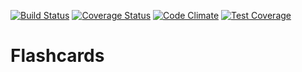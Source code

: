 [![Build Status](https://travis-ci.org/justCxx/flashcards.svg)](https://travis-ci.org/justCxx/flashcards)
[![Coverage Status](https://coveralls.io/repos/justCxx/flashcards/badge.svg?branch=master&service=github)](https://coveralls.io/github/justCxx/flashcards?branch=master)
[![Code Climate](https://codeclimate.com/github/justCxx/flashcards/badges/gpa.svg)](https://codeclimate.com/github/justCxx/flashcards)
[![Test Coverage](https://codeclimate.com/github/justCxx/flashcards/badges/coverage.svg)](https://codeclimate.com/github/justCxx/flashcards/coverage)

Flashcards
==========
